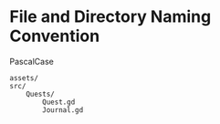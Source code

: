 # File and Directory Naming Convention

PascalCase

```text
assets/
src/
    Quests/
        Quest.gd
        Journal.gd
        
```



